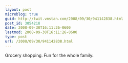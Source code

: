 ```yaml
---
layout: post
microblog: true
guid: http://twit.vmstan.com/2008/09/30/941142838.html
post_id: 3054218
date: 2008-09-30T16:11:26-0600
lastmod: 2008-09-30T16:11:26-0600
type: post
url: /2008/09/30/941142838.html
---
```

Grocery shopping. Fun for the whole family.
